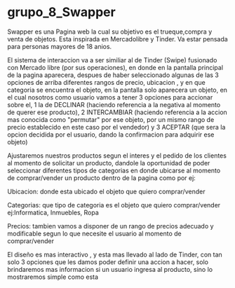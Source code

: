 # grupo_8_Swapper

Swapper es una Pagina web la cual su objetivo es el trueque,compra y venta  de objetos. Esta inspirada en Mercadolibre y Tinder. Va estar pensada para personas mayores de 18 anios.

El sistema de interaccion va a ser similiar al de Tinder (Swipe) fusionado con Mercado libre (por sus operaciones), en donde en la pantalla principal de la pagina aparecera, despues de haber seleccionado algunas de las 3 opciones de arriba diferentes rangos de precio, ubicacion , y en que categoria se encuentra el objeto,
en la pantalla solo aparecera un objeto, en el cual nosotros como usuario vamos a tener 3 opciones para 
accionar sobre el, 1 la de DECLINAR (haciendo referencia a la negativa al momento de querer ese producto),
2 INTERCAMBIAR (haciendo referencia a la accion mas conocida como "permutar" por ese objeto, por un mismo rango de precio establecido en este caso por el vendedor) y 3 ACEPTAR (que sera la opcion decidida por el usuario, dando la confirmacion para adquirir ese objeto)

Ajustaremos nuestros productos segun el interes y el pedido de los clientes al momento de solicitar
un producto, dandole la oportunidad de poder seleccionar diferentes tipos de categorias en donde ubicarse
al momento de comprar/vender un producto dentro de la pagina como por ej:

Ubicacion: donde esta ubicado el objeto que quiero comprar/vender

Categorias: que tipo de categoria es el objeto que quiero comprar/vender ej:Informatica, Inmuebles, Ropa

Precios: tambien vamos a disponer de un rango de precios adecuado y modificable segun lo que necesite 
el usuario al momento de comprar/vender

El diseño es mas interactivo , y esta mas llevado al lado de Tinder, con tan solo 3 opciones que les damos
poder definir una accion a hacer, solo brindaremos mas informacion si un usuario ingresa al producto, sino
lo mostraremos simple como esta
